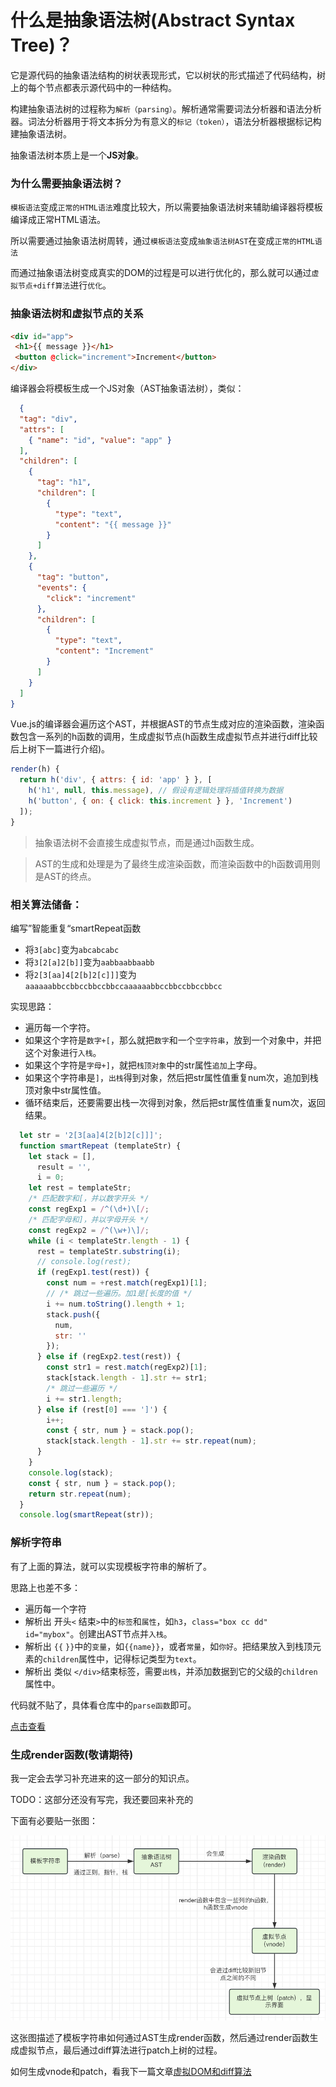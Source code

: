 # 什么是抽象语法树(Abstract Syntax Tree)？

它是源代码的抽象语法结构的树状表现形式，它以树状的形式描述了代码结构，树上的每个节点都表示源代码中的一种结构。

构建抽象语法树的过程称为`解析（parsing）`。解析通常需要词法分析器和语法分析器。词法分析器用于将文本拆分为有意义的`标记（token）`，语法分析器根据标记构建抽象语法树。

抽象语法树本质上是一个**JS对象**。 

### 为什么需要抽象语法树？

`模板语法`变成`正常的HTML语法`难度比较大，所以需要抽象语法树来辅助编译器将模板编译成正常HTML语法。

所以需要通过抽象语法树周转，通过`模板语法`变成`抽象语法树AST`在变成`正常的HTML语法`

而通过抽象语法树变成真实的DOM的过程是可以进行优化的，那么就可以通过`虚拟节点+diff算法`进行`优化`。

### 抽象语法树和虚拟节点的关系
 ```html
<div id="app">  
  <h1>{{ message }}</h1>  
  <button @click="increment">Increment</button>  
</div>
 ```
编译器会将模板生成一个JS对象（AST抽象语法树），类似：
```json
  {  
  "tag": "div",  
  "attrs": [  
    { "name": "id", "value": "app" }  
  ], 
  "children": [  
    {  
      "tag": "h1",  
      "children": [  
        {  
          "type": "text",   
          "content": "{{ message }}"  
        }  
      ]  
    },  
    {  
      "tag": "button",  
      "events": {  
        "click": "increment"  
      },  
      "children": [  
        {  
          "type": "text",  
          "content": "Increment"  
        }  
      ]  
    }  
  ]  
}
```
Vue.js的编译器会遍历这个AST，并根据AST的节点生成对应的渲染函数，渲染函数包含一系列的h函数的调用，生成虚拟节点(h函数生成虚拟节点并进行diff比较后上树下一篇进行介绍)。
```js
render(h) {  
  return h('div', { attrs: { id: 'app' } }, [  
    h('h1', null, this.message), // 假设有逻辑处理将插值转换为数据  
    h('button', { on: { click: this.increment } }, 'Increment')  
  ]);  
}
```

> 抽象语法树不会直接生成虚拟节点，而是通过h函数生成。

> AST的生成和处理是为了最终生成渲染函数，而渲染函数中的h函数调用则是AST的终点。

### 相关算法储备：

编写”智能重复“smartRepeat函数

- 将`3[abc]`变为`abcabcabc`
- 将`3[2[a]2[b]]`变为`aabbaabbaabb`
- 将`2[3[aa]4[2[b]2[c]]]`变为`aaaaaabbccbbccbbccbbccaaaaaabbccbbccbbccbbcc`

实现思路：
- 遍历每一个字符。
- 如果这个字符是`数字+[`，那么就把`数字`和一个`空字符串`，放到一个对象中，并把这个对象进行`入栈`。
- 如果这个字符是`字母+]`，就把`栈顶对象`中的str属性`追加`上字母。
- 如果这个字符串是`]`，`出栈`得到对象，然后把str属性值重复num次，追加到栈顶对象中str属性值。
- 循环结束后，还要需要出栈一次得到对象，然后把str属性值重复num次，返回结果。

```js
  let str = '2[3[aa]4[2[b]2[c]]]';
  function smartRepeat (templateStr) {
    let stack = [],
      result = '',
      i = 0;
    let rest = templateStr;
    /* 匹配数字和[，并以数字开头 */
    const regExp1 = /^(\d+)\[/;
    /* 匹配字母和]，并以字母开头 */
    const regExp2 = /^(\w+)\]/;
    while (i < templateStr.length - 1) {
      rest = templateStr.substring(i);
      // console.log(rest);
      if (regExp1.test(rest)) {
        const num = +rest.match(regExp1)[1];
        // /* 跳过一些遍历。加1是[长度的值 */
        i += num.toString().length + 1;
        stack.push({
          num,
          str: ''
        });
      } else if (regExp2.test(rest)) {
        const str1 = rest.match(regExp2)[1];
        stack[stack.length - 1].str += str1;
        /* 跳过一些遍历 */
        i += str1.length;
      } else if (rest[0] === ']') {
        i++;
        const { str, num } = stack.pop();
        stack[stack.length - 1].str += str.repeat(num);
      }
    }
    console.log(stack);
    const { str, num } = stack.pop();
    return str.repeat(num);
  }
  console.log(smartRepeat(str));
```

### 解析字符串
有了上面的算法，就可以实现模板字符串的解析了。

思路上也差不多：

- 遍历每一个字符
- 解析出 开头`<` 结束`>`中的`标签`和`属性`，如`h3`，`class="box cc dd" id="mybox"`。创建出AST节点并`入栈`。
- 解析出 `{{` `}}`中的`变量`，如`{{name}}`，或者`常量`，如`你好`。把结果放入到栈顶元素的`children`属性中，记得标记类型为`text`。
- 解析出 类似 `</div>`结束标签，需要`出栈`，并添加数据到它的父级的`children`属性中。

代码就不贴了，具体看仓库中的`parse函数`即可。

[点击查看](https://gitee.com/ctzlwzg/ast-study)

### 生成render函数(敬请期待)
我一定会去学习补充进来的这一部分的知识点。

TODO：这部分还没有写完，我还要回来补充的

下面有必要贴一张图：

![模板字符串-AST-render-vnode-patch](../../picture/AST/模板字符串-AST-render-vnode-patch.png)

这张图描述了模板字符串如何通过AST生成render函数，然后通过render函数生成虚拟节点，最后通过diff算法进行patch上树的过程。

如何生成vnode和patch，看我下一篇文章[虚拟DOM和diff算法](zh-cn/frontEnd/vue/虚拟DOM和diff算法)